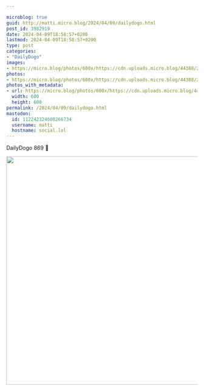 ```yaml
---

microblog: true
guid: http://matti.micro.blog/2024/04/09/dailydogo.html
post_id: 3982919
date: 2024-04-09T18:58:57+0200
lastmod: 2024-04-09T18:58:57+0200
type: post
categories:
- "DailyDogo"
images:
- https://micro.blog/photos/600x/https://cdn.uploads.micro.blog/44388/2024/ecf1ed64151d46929989e852d059fb53.jpg
photos:
- https://micro.blog/photos/600x/https://cdn.uploads.micro.blog/44388/2024/ecf1ed64151d46929989e852d059fb53.jpg
photos_with_metadata:
- url: https://micro.blog/photos/600x/https://cdn.uploads.micro.blog/44388/2024/ecf1ed64151d46929989e852d059fb53.jpg
  width: 600
  height: 600
permalink: /2024/04/09/dailydogo.html
mastodon:
  id: 112242324608266734
  username: matti
  hostname: social.lol
---
```

DailyDogo 869 🐶

<img src="https://micro.blog/photos/600x/https://blog.martin-haehnel.de/uploads/2024/ecf1ed64151d46929989e852d059fb53.jpg" width="600" height="600" alt="" />
